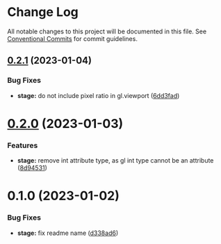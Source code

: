 # Change Log

All notable changes to this project will be documented in this file.
See [Conventional Commits](https://conventionalcommits.org) for commit guidelines.

## [0.2.1](https://github.com/tkofh/webgl-tools/compare/@webgl-tools/stage@0.2.0...@webgl-tools/stage@0.2.1) (2023-01-04)

### Bug Fixes

- **stage:** do not include pixel ratio in gl.viewport ([6dd3fad](https://github.com/tkofh/webgl-tools/commit/6dd3fad23cec8991b83b3fa882dfc16e1d75d171))

# [0.2.0](https://github.com/tkofh/webgl-tools/compare/@webgl-tools/stage@0.1.0...@webgl-tools/stage@0.2.0) (2023-01-03)

### Features

- **stage:** remove int attribute type, as gl int type cannot be an attribute ([8d94531](https://github.com/tkofh/webgl-tools/commit/8d94531056c2624ca4e8b5dd44e0d33f2a3ba606))

# 0.1.0 (2023-01-02)

### Bug Fixes

- **stage:** fix readme name ([d338ad6](https://github.com/tkofh/webgl-tools/commit/d338ad6d9c2d9271928e2e497dbc10cd24913f55))
